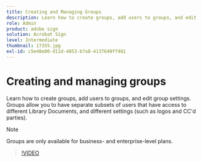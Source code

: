 ```yaml
---
title: Creating and Managing Groups
description: Learn how to create groups, add users to groups, and edit group settings
role: Admin
product: adobe sign
solution: Acrobat Sign
level: Intermediate
thumbnail: 17355.jpg
exl-id: c5e40e00-d11d-4853-b7a8-4137649ff481
---
```

# Creating and managing groups

Learn how to create groups, add users to groups, and edit group settings. Groups allow you to have separate subsets of users that have access to different Library Documents, and different settings (such as logos and CC'd parties).

>[!NOTE]
>
>Groups are only available for business- and enterprise-level plans.

>[!VIDEO](https://video.tv.adobe.com/v/344682?quality=12&learn=on&hidetitle=true)
